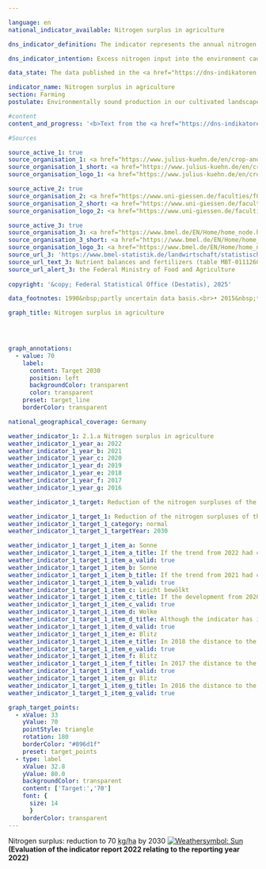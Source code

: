```yaml
---

language: en        
national_indicator_available: Nitrogen surplus in agriculture        

dns_indicator_definition: The indicator represents the annual nitrogen surplus for the agricultural sector, calculated as nitrogen input minus removal of nitrogen, in kilograms per hectare of utilised agricultural area.        

dns_indicator_intention: Excess nitrogen input into the environment causes pollution of groundwater and surface water, the oversupply of nutrients (eutrophication) in inland waters, lakes and onshore ecosystems, the generation of greenhouse gases and acidifying atmospheric pollutants, each with negative consequences for the climate, biodiversity and landscape quality. For the period 2028&nbsp;to 2032, a reduction of the nitrogen surpluses of the overall balance for Germany to 70&nbsp;kilograms per hectare of utilised agricultural area on an annual average should be achieved.        

data_state: The data published in the <a href="https://dns-indikatoren.de/assets/Publikationen/Indikatorenberichte/2022.pdf">indicator report 2022</a> is as of 31 October 2022. The data shown on this platform was last updated in September 2024.        

indicator_name: Nitrogen surplus in agriculture        
section: Farming        
postulate: Environmentally sound production in our cultivated landscapes        

#content         
content_and_progress: '<b>Text from the <a href="https://dns-indikatoren.de/assets/Publikationen/Indikatorenberichte/2022.pdf">Indicator Report 2022&nbsp;</a></b><br><br>The calculation takes into account nitrogen inputs by fertilisers, from biological nitrogen fixation, by atmospheric inputs which are not emitted by agriculture, by seed and planting material as well as imported and domestically produced feedstuff. Nitrogen removal results from plant and animal market products. Nitrogen surplus in its gaseous state can leak to the atmosphere or accumulate in soil or groundwater, enabling nitrogen input to rivers or other ecosystems. Hence, the nitrogen surplus from farming has a direct impact on the development of the indicators 6.1.b “Nitrate in groundwater“, 14.1.a “Nitrogen inputs via the inflows into the North and Baltic Seas“ and 15.2&nbsp;“Eutrophication of ecosystems“. Nitrogen input from farming into the atmosphere has an impact on indicator 3.2.a “Emissions of air pollutants“ through formation of nitrogen dioxide and ammonia.<br><br>The indicator is calculated by the Institute for Crop and Soil Science at the Julius Kühn Institute and the Institute of Landscape Ecology and Resources Management at the University of Gießen. In 2020, fertilisers were the most important component of nitrogen input in the overall balance, accounting for 51.1&nbsp;% (86&nbsp;kilograms of nitrogen per hectare). Feedstuff contributed 36.9&nbsp;% (62&nbsp;<abbr title="Kilogram per hectare" tabindex="0">kg/ha</abbr>), the biological nitrogen fixation 8.2&nbsp;% (14&nbsp;<abbr title="Kilogram per hectare" tabindex="0">kg/ha</abbr>) and the non-agricultural emissions 1.9&nbsp;% (3&nbsp;<abbr title="Kilogram per hectare" tabindex="0">kg/ha</abbr>) to nitrogen input.<br><br>The relevant time series for the indicator is based on the moving five-year average of the total balances of the relevant year as well as the two preceding and subsequent years. Thereby, yearly meteorological and market fluctuations, which cannot be influenced by farms, are balanced. The indicator does not provide an interpretation regarding the regional distribution of nitrogen surpluses.<br><br>During the period from 1992&nbsp;to 2018, the moving five-year average of nitrogen balance decreased by 25.4&nbsp;% (from 116.6&nbsp;to 87.0&nbsp;<abbr title="Kilogram" tabindex="0">kg</abbr> per hectare and year). The decline of nitrogen surplus until 2010&nbsp;resulted from diminished use of fertilisers and diminishing numbers of livestock in the new Länder.<br><br>Until 2015, nitrogen surplus stagnated. The marginal decline of the indicator in the remaining course of the time series is based on a minor reduction in mineral fertiliser use and improved harvest yields resulting from technical advances in plant production and breeding (more efficient nitrogen fertilisation, variety spectrum) combined with the simultaneous expansion in the cultivation of high-yield crop types (maize, wheat) as well as improved feed conversion by livestock.<br><br>Since 2015, the nitrogen surplus decreased and the recent reduction was 4.9&nbsp;% in 2018. It is uncertain, to what extent extreme agroclimatic conditions (drought from 2018&nbsp;until 2020) and the amended fertiliser regulation released in 2017&nbsp;contributed to this positive trend. A reduction to 70&nbsp;<abbr title="Kilogram per hectare" tabindex="0">kg/ha</abbr> is only possible, if this trend continues in the next years.'                

#Sources        

source_active_1: true
source_organisation_1: <a href="https://www.julius-kuehn.de/en/crop-and-soil-science/" target="_blank" onclick="return confirm_alert('the Institute for Crop and Soil Science, Julius Kühn Institute', 'En')">Institute for Crop and Soil Science, Julius Kühn Institute</a>
source_organisation_1_short: <a href="https://www.julius-kuehn.de/en/crop-and-soil-science/" target="_blank" onclick="return confirm_alert('the Institute for Crop and Soil Science, Julius Kühn Institute', 'En')">Institute for Crop and Soil Science, Julius Kühn Institute</a>
source_organisation_logo_1: <a href="https://www.julius-kuehn.de/en/crop-and-soil-science/" target="_blank" onclick="return confirm_alert('the Institute for Crop and Soil Science, Julius Kühn Institute', 'En')"><img src="https://dnsTestEnvironment.github.io/site/public/OrgImgEn/jki.png" alt="Institute for Crop and Soil Science, Julius Kühn Institute" title=" Click here to visit the homepage of the organizationInstitute for Crop and Soil Science, Julius Kühn Institute" style="height:60px; width:148px; border:transparent"/></a>

source_active_2: true
source_organisation_2: <a href="https://www.uni-giessen.de/faculties/f09/institutes/landscape?set_language=en" target="_blank" onclick="return confirm_alert('the University of Giessen', 'En')">Institute of Landscape Ecology and Resources Management, University of Giessen</a>
source_organisation_2_short: <a href="https://www.uni-giessen.de/faculties/f09/institutes/landscape?set_language=en" target="_blank" onclick="return confirm_alert('the University of Giessen', 'En')">Institute of Landscape Ecology and Resources Management, University of Giessen</a>
source_organisation_logo_2: <a href="https://www.uni-giessen.de/faculties/f09/institutes/landscape?set_language=en" target="_blank" onclick="return confirm_alert('the University of Giessen', 'En')"><img src="https://dnsTestEnvironment.github.io/site/public/OrgImgEn/ug.png" alt="Institute of Landscape Ecology and Resources Management, University of Giessen" title=" Click here to visit the homepage of the organizationInstitute of Landscape Ecology and Resources Management, University of Giessen" style="height:60px; width:148px; border:transparent"/></a>

source_active_3: true
source_organisation_3: <a href="https://www.bmel.de/EN/Home/home_node.html" target="_blank" onclick="return confirm_alert('the Federal Ministry of Food and Agriculture', 'En')">Federal Ministry of Food and Agriculture</a>
source_organisation_3_short: <a href="https://www.bmel.de/EN/Home/home_node.html" target="_blank" onclick="return confirm_alert('the Federal Ministry of Food and Agriculture', 'En')">Federal Ministry of Food and Agriculture</a>
source_organisation_logo_3: <a href="https://www.bmel.de/EN/Home/home_node.html" target="_blank" onclick="return confirm_alert('the Federal Ministry of Food and Agriculture', 'En')"><img src="https://dnsTestEnvironment.github.io/site/public/OrgImgEn/bmel.png" alt="Federal Ministry of Food and Agriculture" title=" Click here to visit the homepage of the organizationFederal Ministry of Food and Agriculture" style="height:60px; width:148px; border:transparent"/></a>
source_url_3: 'https://www.bmel-statistik.de/landwirtschaft/statistischer-monatsbericht-des-bmel-kapitel-a-landwirtschaft/'
source_url_text_3: Nutrient balances and fertilizers (table MBT-0111260-0000; only available in German)
source_url_alert_3: the Federal Ministry of Food and Agriculture
        
copyright: '&copy; Federal Statistical Office (Destatis), 2025'        

data_footnotes: 1990&nbsp;partly uncertain data basis.<br>• 2015&nbsp;to 2021&nbsp;revised data.<br>• 2022&nbsp;provisional data.        

graph_title: Nitrogen surplus in agriculture        

        


graph_annotations:
  - value: 70
    label:
      content: Target 2030
      position: left
      backgroundColor: transparent
      color: transparent
    preset: target_line
    borderColor: transparent                

national_geographical_coverage: Germany        

weather_indicator_1: 2.1.a Nitrogen surplus in agriculture
weather_indicator_1_year_a: 2022
weather_indicator_1_year_b: 2021
weather_indicator_1_year_c: 2020
weather_indicator_1_year_d: 2019
weather_indicator_1_year_e: 2018
weather_indicator_1_year_f: 2017
weather_indicator_1_year_g: 2016

weather_indicator_1_target: Reduction of the nitrogen surpluses of the overall balance for Germany to 70&nbsp;kilo-grams per hectare of utilised agricultural area on an annual average between 2028&nbsp;and 2032

weather_indicator_1_target_1: Reduction of the nitrogen surpluses of the overall balance for Germany to <b>70&nbsp;kilograms per hectare</b> of utilised agricultural area on an annual average between 2026&nbsp;and 2030
weather_indicator_1_target_1_category: normal
weather_indicator_1_target_1_targetYear: 2030

weather_indicator_1_target_1_item_a: Sonne
weather_indicator_1_target_1_item_a_title: If the trend from 2022 had continued, the target value would have been reached or missed by less than 5% of the difference between the target value and the value at that time.
weather_indicator_1_target_1_item_a_valid: true
weather_indicator_1_target_1_item_b: Sonne
weather_indicator_1_target_1_item_b_title: If the trend from 2021 had continued, the target value would have been reached or missed by less than 5% of the difference between the target value and the value at that time.
weather_indicator_1_target_1_item_b_valid: true
weather_indicator_1_target_1_item_c: Leicht bewölkt
weather_indicator_1_target_1_item_c_title: If the development from 2020 had continued, the target had been missed by at least 5&nbsp;documentat%, but by a maximum of 20&nbsp;% of the difference between the target value and the value at that time.
weather_indicator_1_target_1_item_c_valid: true
weather_indicator_1_target_1_item_d: Wolke
weather_indicator_1_target_1_item_d_title: Although the indicator has in 2019 been moving in the desired direction toward the target, if the trend had to continued, the target would have been missed in the target year by more than 20% of the difference between the target value and the value at that time.
weather_indicator_1_target_1_item_d_valid: true
weather_indicator_1_target_1_item_e: Blitz
weather_indicator_1_target_1_item_e_title: In 2018 the distance to the target was constantly high or had increased. Thus, the indicator did not develop in the desired direction.
weather_indicator_1_target_1_item_e_valid: true
weather_indicator_1_target_1_item_f: Blitz
weather_indicator_1_target_1_item_f_title: In 2017 the distance to the target was constantly high or had increased. Thus, the indicator did not develop in the desired direction.
weather_indicator_1_target_1_item_f_valid: true
weather_indicator_1_target_1_item_g: Blitz
weather_indicator_1_target_1_item_g_title: In 2016 the distance to the target was constantly high or had increased. Thus, the indicator did not develop in the desired direction.
weather_indicator_1_target_1_item_g_valid: true        

graph_target_points:
  - xValue: 33
    yValue: 70
    pointStyle: triangle
    rotation: 180
    borderColor: "#896d1f"
    preset: target_points
  - type: label
    xValue: 32.8
    yValue: 80.0
    backgroundColor: transparent
    content: ['Target:','70']
    font: {
      size: 14
      }
    borderColor: transparent        
---
```



<div>
  <div class="my-header">
    <label class="default">Nitrogen surplus: reduction to 70&nbsp;<abbr title="Kilogram per hectare" tabindex="0">kg/ha</abbr> by 2030
      <a href="https://dnsUpgradeEnvironment.github.io/site/en/status"><img src="https://sdg-indikatoren.de/public/Wettersymbole/Sonne.png" title="If the trend from 2022 had continued, the target value would have been reached or missed by less than 5% of the difference between the target value and the value at that time." alt="Weathersymbol: Sun"/>
      </a>
    </label>
  </div>
</div>
<div class="my-header-note">
  <label class="default"><b>(Evaluation of the indicator report 2022 relating to the reporting year 2022)
  </b></label>
</div>